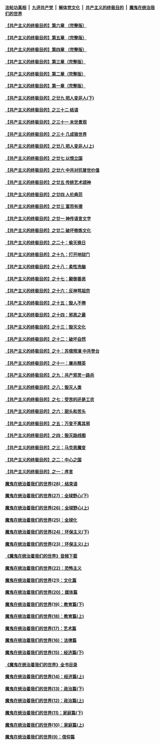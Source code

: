 ####  [法轮功真相](../../../../basic/blob/master/README.md?t=06150701) &nbsp;|&nbsp; [九评共产党](../../../../9ping.md/blob/master/README.md?t=06150701) &nbsp;|&nbsp; [解体党文化](../../../../jtdwh.md/blob/master/README.md?t=06150701)  &nbsp;|&nbsp; [共产主义的终极目的](../../../../gczydzjmd.md/blob/master/README.md?t=06150701) &nbsp;|&nbsp; [魔鬼在统治我们的世界](../../../../mgztzwmdsj.md/blob/master/README.md?t=06150701) 

#### [【共产主义的终极目的】第六章 （完整版）](../pages/nsc422/n11428913.md?t=06150701) 

#### [【共产主义的终极目的】第五章 （完整版）](../pages/nsc422/n11428912.md?t=06150701) 

#### [【共产主义的终极目的】第四章 （完整版）](../pages/nsc422/n11428907.md?t=06150701) 

#### [【共产主义的终极目的】第三章（完整版）](../pages/nsc422/n11428848.md?t=06150701) 

#### [【共产主义的终极目的】第二章（完整版）](../pages/nsc422/n11428831.md?t=06150701) 

#### [【共产主义的终极目的】第一章（完整版）](../pages/nsc422/n11417651.md?t=06150701) 

#### [【共产主义的终极目的】之廿九 把人变非人(下)](../pages/nsc422/n11344140.md?t=06150701) 

#### [【共产主义的终极目的】之三十二 结语](../pages/nsc422/n11360535.md?t=06150701) 

#### [【共产主义的终极目的】之三十一 末世景观](../pages/nsc422/n11351129.md?t=06150701) 

#### [【共产主义的终极目的】之三十 几成狼世界](../pages/nsc422/n11348280.md?t=06150701) 

#### [【共产主义的终极目的】之廿八 把人变非人(上)](../pages/nsc422/n11340492.md?t=06150701) 

#### [【共产主义的终极目的】之廿七 以恨立国](../pages/nsc422/n11336944.md?t=06150701) 

#### [【共产主义的终极目的】之廿六 中共对抗普世价值](../pages/nsc422/n11324785.md?t=06150701) 

#### [【共产主义的终极目的】之廿五 传统艺术颂神](../pages/nsc422/n11296396.md?t=06150701) 

#### [【共产主义的终极目的】之廿四 人伦典范](../pages/nsc422/n11296397.md?t=06150701) 

#### [【共产主义的终极目的】之廿三 富而有德](../pages/nsc422/n11283598.md?t=06150701) 

#### [【共产主义的终极目的】之廿一 神传语言文字](../pages/nsc422/n11263265.md?t=06150701) 

#### [【共产主义的终极目的】之廿二 破坏修炼文化](../pages/nsc422/n11245728.md?t=06150701) 

#### [【共产主义的终极目的】之二十：偷天换日](../pages/nsc422/n11238846.md?t=06150701) 

#### [【共产主义的终极目的】之十九：打开地狱门](../pages/nsc422/n11206376.md?t=06150701) 

#### [【共产主义的终极目的】之十八：柔性洗脑](../pages/nsc422/n11199994.md?t=06150701) 

#### [【共产主义的终极目的】之十七：颠倒善恶](../pages/nsc422/n11179782.md?t=06150701) 

#### [【共产主义的终极目的】之十六：反神骂祖宗](../pages/nsc422/n11166798.md?t=06150701) 

#### [【共产主义的终极目的】之十五：毁人不倦](../pages/nsc422/n11166792.md?t=06150701) 

#### [【共产主义的终极目的】之十四：邪恶之最](../pages/nsc422/n11150249.md?t=06150701) 

#### [【共产主义的终极目的】之十三：毁灭文化](../pages/nsc422/n11135227.md?t=06150701) 

#### [【共产主义的终极目的】之十二：破坏自然](../pages/nsc422/n11135214.md?t=06150701) 

#### [【共产主义的终极目的】之十：苏俄预演 中共登台](../pages/nsc422/n11118424.md?t=06150701) 

#### [【共产主义的终极目的】之十一：屠杀精英](../pages/nsc422/n11118442.md?t=06150701) 

#### [【共产主义的终极目的】之九：共产邪灵一路杀](../pages/nsc422/n11114139.md?t=06150701) 

#### [【共产主义的终极目的】之八：毁灭人类](../pages/nsc422/n11108503.md?t=06150701) 

#### [【共产主义的终极目的】之七：受苦的还是工农](../pages/nsc422/n11101809.md?t=06150701) 

#### [【共产主义的终极目的】之六：甜头和苦头](../pages/nsc422/n11096971.md?t=06150701) 

#### [【共产主义的终极目的】之五：万变不离其邪](../pages/nsc422/n11091285.md?t=06150701) 

#### [【共产主义的终极目的】之四：毁灭路线图](../pages/nsc422/n11086284.md?t=06150701) 

#### [【共产主义的终极目的】之三：马克思魔变](../pages/nsc422/n11061941.md?t=06150701) 

#### [【共产主义的终极目的】之二：中心之国](../pages/nsc422/n11047728.md?t=06150701) 

#### [【共产主义的终极目的】之一：序言](../pages/nsc422/n11086077.md?t=06150701) 

#### [魔鬼在统治着我们的世界(28)：结束语](../pages/nsc422/n10936246.md?t=06150701) 

#### [魔鬼在统治着我们的世界(27)：全球野心(下)](../pages/nsc422/n10928319.md?t=06150701) 

#### [魔鬼在统治着我们的世界(26)：全球野心(上)](../pages/nsc422/n10900318.md?t=06150701) 

#### [魔鬼在统治着我们的世界(25)：全球化](../pages/nsc422/n10788205.md?t=06150701) 

#### [魔鬼在统治着我们的世界(24)：环保主义(下)](../pages/nsc422/n10695307.md?t=06150701) 

#### [魔鬼在统治着我们的世界(23)：环保主义(上)](../pages/nsc422/n10688613.md?t=06150701) 

#### [《魔鬼在统治着我们的世界》音频下载](../pages/nsc422/n10635553.md?t=06150701) 

#### [魔鬼在统治着我们的世界(22)：恐怖主义](../pages/nsc422/n10614727.md?t=06150701) 

#### [魔鬼在统治着我们的世界(21)：文化篇](../pages/nsc422/n10597706.md?t=06150701) 

#### [魔鬼在统治着我们的世界(20)：媒体篇](../pages/nsc422/n10586579.md?t=06150701) 

#### [魔鬼在统治着我们的世界(19)：教育篇(下)](../pages/nsc422/n10564808.md?t=06150701) 

#### [魔鬼在统治着我们的世界(18)：教育篇(上)](../pages/nsc422/n10526970.md?t=06150701) 

#### [魔鬼在统治着我们的世界(17)：艺术篇](../pages/nsc422/n10499093.md?t=06150701) 

#### [魔鬼在统治着我们的世界(16)：法律篇](../pages/nsc422/n10485969.md?t=06150701) 

#### [魔鬼在统治着我们的世界(15)：经济篇(下)](../pages/nsc422/n10469975.md?t=06150701) 

#### [《魔鬼在统治着我们的世界》全书目录](../pages/nsc422/n10464261.md?t=06150701) 

#### [魔鬼在统治着我们的世界(14)：经济篇(上)](../pages/nsc422/n10457370.md?t=06150701) 

#### [魔鬼在统治着我们的世界(13)：政治篇(下)](../pages/nsc422/n10448270.md?t=06150701) 

#### [魔鬼在统治着我们的世界(12)：政治篇(上)](../pages/nsc422/n10444576.md?t=06150701) 

#### [魔鬼在统治着我们的世界(11)：家庭篇(下)](../pages/nsc422/n10440961.md?t=06150701) 

#### [魔鬼在统治着我们的世界(10)：家庭篇(上)](../pages/nsc422/n10435448.md?t=06150701) 

#### [魔鬼在统治着我们的世界(9)：信仰篇](../pages/nsc422/n10432159.md?t=06150701) 

